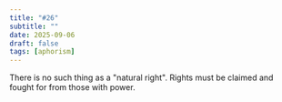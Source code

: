 ```yaml
---
title: "#26"
subtitle: ""
date: 2025-09-06
draft: false
tags: [aphorism]
---
```


There is no such thing as a "natural right". Rights must be claimed and fought for from those with power.
